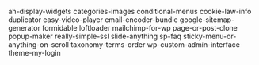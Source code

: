 ah-display-widgets
categories-images
conditional-menus
cookie-law-info
duplicator
easy-video-player
email-encoder-bundle
google-sitemap-generator
formidable
loftloader
mailchimp-for-wp
page-or-post-clone
popup-maker
really-simple-ssl
slide-anything
sp-faq
sticky-menu-or-anything-on-scroll
taxonomy-terms-order
wp-custom-admin-interface
theme-my-login
